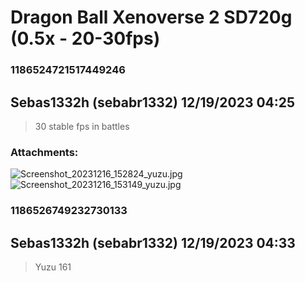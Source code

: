 # Dragon Ball Xenoverse 2 SD720g (0.5x - 20-30fps)
### 1186524721517449246
## Sebas1332h (sebabr1332) 12/19/2023 04:25 

> 30 stable fps in battles
### Attachments: 
![Screenshot_20231216_152824_yuzu.jpg](https://yuzudiscordbackup.s3.us-west-2.amazonaws.com/files-media/1186524721517449246_Screenshot_20231216_152824_yuzu.jpg)
![Screenshot_20231216_153149_yuzu.jpg](https://yuzudiscordbackup.s3.us-west-2.amazonaws.com/files-media/1186524721517449246_Screenshot_20231216_153149_yuzu.jpg)

### 1186526749232730133
## Sebas1332h (sebabr1332) 12/19/2023 04:33 

> Yuzu 161

